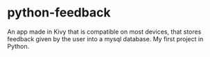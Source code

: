 # python-feedback
 An app made in Kivy that is compatible on most devices, that stores feedback given by the user into a mysql database. My first project in Python.
